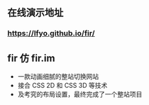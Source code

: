 ## 在线演示地址
### https://lfyo.github.io/fir/
## fir 仿 fir.im
- 一款动画细腻的整站切换网站
- 接合 CSS 2D 和 CSS 3D 等技术
- 及考究的布局设置，最终完成了一个整站项目

